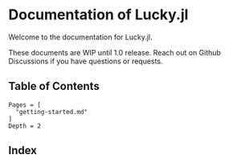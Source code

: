 # Documentation of Lucky.jl

Welcome to the documentation for Lucky.jl.

These documents are WIP until 1.0 release. Reach out on Github Discussions if you have questions or requests.

## Table of Contents


```@contents
Pages = [
  "getting-started.md"
]
Depth = 2
```

## Index

```@index
```
